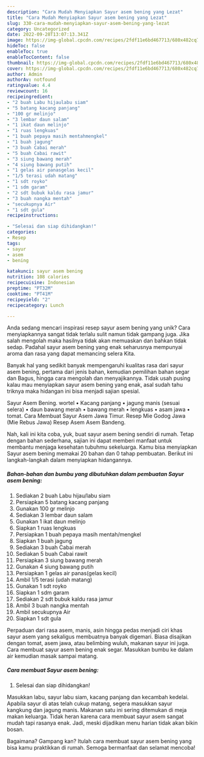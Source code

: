 ```yaml
---
description: "Cara Mudah Menyiapkan Sayur asem bening yang Lezat"
title: "Cara Mudah Menyiapkan Sayur asem bening yang Lezat"
slug: 330-cara-mudah-menyiapkan-sayur-asem-bening-yang-lezat
category: Uncategorized
date: 2022-09-28T13:07:13.341Z
image: https://img-global.cpcdn.com/recipes/2fdf11e6bd467713/680x482cq70/sayur-asem-bening-foto-resep-utama.jpg
hideToc: false
enableToc: true
enableTocContent: false
thumbnail: https://img-global.cpcdn.com/recipes/2fdf11e6bd467713/680x482cq70/sayur-asem-bening-foto-resep-utama.jpg
cover: https://img-global.cpcdn.com/recipes/2fdf11e6bd467713/680x482cq70/sayur-asem-bening-foto-resep-utama.jpg
author: Admin
authorAv: notfound
ratingvalue: 4.4
reviewcount: 16
recipeingredient:
- "2 buah Labu hijaulabu siam"
- "5 batang kacang panjang"
- "100 gr melinjo"
- "3 lembar daun salam"
- "1 ikat daun melinjo"
- "1 ruas lengkuas"
- "1 buah pepaya masih mentahmengkel"
- "1 buah jagung"
- "3 buah Cabai merah"
- "5 buah Cabai rawit"
- "3 siung bawang merah"
- "4 siung bawang putih"
- "1 gelas air panasgelas kecil"
- "1/5 terasi udah matang"
- "1 sdt royko"
- "1 sdm garam"
- "2 sdt bubuk kaldu rasa jamur"
- "3 buah nangka mentah"
- "secukupnya Air"
- "1 sdt gula"
recipeinstructions:

- "Selesai dan siap dihidangkan!"
categories:
- Resep
tags:
- sayur
- asem
- bening

katakunci: sayur asem bening 
nutrition: 108 calories
recipecuisine: Indonesian
preptime: "PT32M"
cooktime: "PT41M"
recipeyield: "2"
recipecategory: Lunch

---
```





Anda sedang mencari inspirasi resep sayur asem bening yang unik? Cara menyiapkannya sangat tidak terlalu sulit namun tidak gampang juga. Jika salah mengolah maka hasilnya tidak akan memuaskan dan bahkan tidak sedap. Padahal sayur asem bening yang enak seharusnya mempunyai aroma dan rasa yang dapat memancing selera Kita.





Banyak hal yang sedikit banyak mempengaruhi kualitas rasa dari sayur asem bening, pertama dari jenis bahan, kemudian pemilihan bahan segar dan Bagus, hingga cara mengolah dan menyajikannya. Tidak usah pusing kalau mau menyiapkan sayur asem bening yang enak,      asal sudah tahu triknya maka hidangan ini bisa menjadi sajian spesial.














Sayur Asem Bening. wortel • Kacang panjang • jagung manis (sesuai selera) • daun bawang merah • bawang merah • lengkuas • asam jawa • tomat. Cara Membuat Sayur Asem Jawa Timur. Resep Mie Godog Jawa (Mie Rebus Jawa) Resep Asem Asem Bandeng.






Nah, kali ini kita coba, yuk, buat sayur asem bening sendiri di rumah. Tetap dengan bahan sederhana, sajian ini dapat memberi manfaat untuk membantu menjaga kesehatan tubuhmu sekeluarga. Kamu bisa menyiapkan Sayur asem bening memakai 20 bahan dan 0 tahap pembuatan. Berikut ini langkah-langkah dalam menyiapkan hidangannya.

<!--inarticleads1-->

##### Bahan-bahan dan bumbu yang dibutuhkan dalam pembuatan Sayur asem bening:

1. Sediakan 2 buah Labu hijau/labu siam
1. Persiapkan 5 batang kacang panjang
1. Gunakan 100 gr melinjo
1. Sediakan 3 lembar daun salam
1. Gunakan 1 ikat daun melinjo
1. Siapkan 1 ruas lengkuas
1. Persiapkan 1 buah pepaya masih mentah/mengkel
1. Siapkan 1 buah jagung
1. Sediakan 3 buah Cabai merah
1. Sediakan 5 buah Cabai rawit
1. Persiapkan 3 siung bawang merah
1. Gunakan 4 siung bawang putih
1. Persiapkan 1 gelas air panas(gelas kecil)
1. Ambil 1/5 terasi (udah matang)
1. Gunakan 1 sdt royko
1. Siapkan 1 sdm garam
1. Sediakan 2 sdt bubuk kaldu rasa jamur
1. Ambil 3 buah nangka mentah
1. Ambil secukupnya Air
1. Siapkan 1 sdt gula


Perpaduan dari rasa asem, manis, asin hingga pedas menjadi ciri khas sayur asem yang sekaligus membuatnya banyak digemari. Biasa disajikan dengan tomat, asem jawa, atau belimbing wuluh, makanan sayur ini juga. Cara membuat sayur asem bening enak segar. Masukkan bumbu ke dalam air kemudian masak sampai matang. 

<!--inarticleads2-->

##### Cara membuat Sayur asem bening:


1. Selesai dan siap dihidangkan!

Masukkan labu, sayur labu siam, kacang panjang dan kecambah kedelai. Apabila sayur di atas telah cukup matang, segera masukkan sayur kangkung dan jagung manis. Makanan satu ini sering ditemukan di meja makan keluarga. Tidak heran karena cara membuat sayur asem sangat mudah tapi rasanya enak. Jadi, meski dijadikan menu harian tidak akan bikin bosan. 

Bagaimana? Gampang kan? Itulah cara membuat sayur asem bening yang bisa kamu praktikkan di rumah. Semoga bermanfaat dan selamat mencoba!

